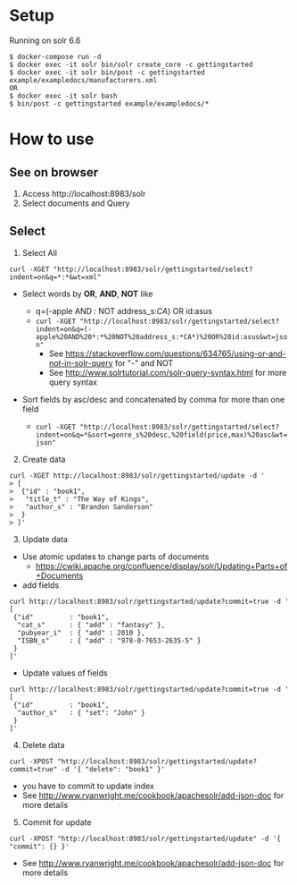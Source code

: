 # Setup
Running on solr 6.6
```
$ docker-compose run -d
$ docker exec -it solr bin/solr create_core -c gettingstarted
$ docker exec -it solr bin/post -c gettingstarted example/exampledocs/manufacturers.xml
OR
$ docker exec -it solr bash
$ bin/post -c gettingstarted example/exampledocs/*
```

# How to use
## See on browser
1. Access http://localhost:8983/solr
2. Select documents and Query

## Select
1. Select All
```
curl -XGET "http://localhost:8983/solr/gettingstarted/select?indent=on&q=*:*&wt=xml"
```
  - Select words by **OR**, **AND**, **NOT** like
    - q=(-apple AND *:* NOT address_s:*CA*) OR id:asus
    - `curl -XGET "http://localhost:8983/solr/gettingstarted/select?indent=on&q=(-apple%20AND%20*:*%20NOT%20address_s:*CA*)%20OR%20id:asus&wt=json"`
      - See https://stackoverflow.com/questions/634765/using-or-and-not-in-solr-query for "-" and NOT
      - See http://www.solrtutorial.com/solr-query-syntax.html for more query syntax

  - Sort fields by asc/desc and concatenated by comma for more than one field
    - `curl -XGET "http://localhost:8983/solr/gettingstarted/select?indent=on&q=*&sort=genre_s%20desc,%20field(price,max)%20asc&wt=json"`

2. Create data
```
curl -XGET http://localhost:8983/solr/gettingstarted/update -d '
> [
>  {"id" : "book1",
>   "title_t" : "The Way of Kings",
>   "author_s" : "Brandon Sanderson"
>  }
> ]'
```

3. Update data
  - Use atomic updates to change parts of documents
    - https://cwiki.apache.org/confluence/display/solr/Updating+Parts+of+Documents
  - add fields
```
curl http://localhost:8983/solr/gettingstarted/update?commit=true -d '
[
 {"id"         : "book1",
  "cat_s"      : { "add" : "fantasy" },
  "pubyear_i"  : { "add" : 2010 },
  "ISBN_s"     : { "add" : "978-0-7653-2635-5" }
 }
]'
```

  - Update values of fields
```
curl http://localhost:8983/solr/gettingstarted/update?commit=true -d '
[
 {"id"         : "book1",
  "author_s"   : { "set": "John" }
 }
]'
```

4. Delete data
```
curl -XPOST "http://localhost:8983/solr/gettingstarted/update?commit=true" -d '{ "delete": "book1" }'
```
  - you have to commit to update index
  - See http://www.ryanwright.me/cookbook/apachesolr/add-json-doc for more details

5. Commit for update
```
curl -XPOST "http://localhost:8983/solr/gettingstarted/update" -d '{ "commit": {} }'
```
  - See http://www.ryanwright.me/cookbook/apachesolr/add-json-doc for more details
